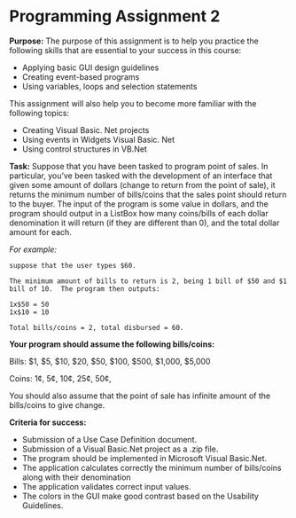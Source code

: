 # Programming Assignment 2 

**Purpose:**  The purpose of this assignment is to help you practice the following skills that are essential to your success in this course: 
 - Applying basic GUI design guidelines
 - Creating event-based programs
 - Using variables, loops and selection statements

This assignment will also help you to become more familiar with the following topics:
 - Creating Visual Basic. Net projects
 - Using events in Widgets Visual Basic. Net
 - Using control structures in VB.Net

**Task:** Suppose that you have been tasked to program point of sales. In particular, you’ve been tasked with the development of an interface that given some amount of dollars (change to return from the point of sale), it returns the minimum number of bills/coins that the sales point should return to the buyer. The input of the program is some value in dollars, and the program should output in a ListBox how many coins/bills of each dollar denomination it will return (if they are different than 0), and the total dollar amount for each.

*For example:* 

    suppose that the user types $60. 

    The minimum amount of bills to return is 2, being 1 bill of $50 and $1 bill of 10.  The program then outputs:

    1x$50 = 50
    1x$10 = 10

    Total bills/coins = 2, total disbursed = 60. 

**Your program should assume the following bills/coins:**

Bills: $1, $5, $10, $20, $50, $100, $500, $1,000, $5,000

Coins: 1¢, 5¢, 10¢, 25¢, 50¢,  

You should also assume that the point of sale has infinite amount of the bills/coins to give change.

**Criteria for success:** 
 - Submission of a Use Case Definition document.
 - Submission of a Visual Basic.Net project as a .zip file.
 - The program should be implemented in Microsoft Visual Basic.Net.
 - The application calculates correctly the minimum number of bills/coins along with their denomination  
 - The application validates correct input values.
 - The colors in the GUI make good contrast based on the Usability Guidelines.
